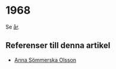 # 1968

Se [år](år.md).

## Referenser till denna artikel

* [Anna Sömmerska Olsson](Anna%20Sömmerska%20Olsson.md)

